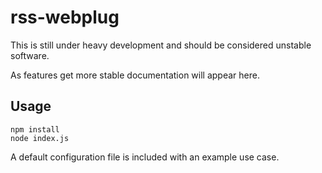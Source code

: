# rss-webplug

This is still under heavy development and should be considered unstable software.

As features get more stable documentation will appear here.

## Usage

```
npm install
node index.js
```

A default configuration file is included with an example use case.